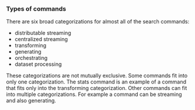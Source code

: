 ### Types of commands

There are six broad categorizations for almost all of the search commands:

- distributable streaming
- centralized streaming
- transforming
- generating
- orchestrating
- dataset processing</br>

These categorizations are not mutually exclusive. Some commands fit into only one categorization. The stats command is an example of a command that fits only into the transforming categorization. Other commands can fit into multiple categorizations. For example a command can be streaming and also generating.</br>

